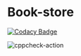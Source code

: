 # Book-store

[![Codacy Badge](https://api.codacy.com/project/badge/Grade/0cc033596d4f43abb80641a96deaf36b)](https://app.codacy.com/gh/99002763/Book-store?utm_source=github.com&utm_medium=referral&utm_content=99002763/Book-store&utm_campaign=Badge_Grade)

![cppcheck-action](https://github.com/99002763/Book-store/workflows/cppcheck-action/badge.svg)
